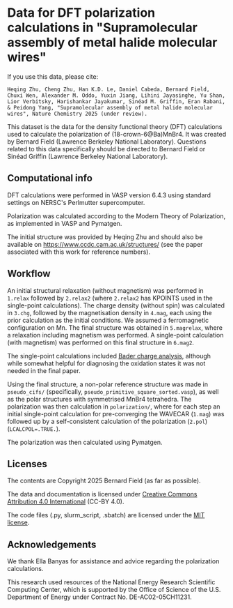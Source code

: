 # Data for DFT polarization calculations in "Supramolecular assembly of metal halide molecular wires"

If you use this data, please cite:

	Heqing Zhu, Cheng Zhu, Han K.D. Le, Daniel Cabeda, Bernard Field, Chuxi Wen, Alexander M. Oddo, Yuxin Jiang, Lihini Jayasinghe, Yu Shan, Lior Verbitsky, Harishankar Jayakumar, Sinéad M. Griffin, Eran Rabani, & Peidong Yang, "Supramolecular assembly of metal halide molecular wires", Nature Chemistry 2025 (under review).

This dataset is the data for the density functional theory (DFT) calculations used to calculate the polarization of (18-crown-6@Ba)MnBr4.
It was created by Bernard Field (Lawrence Berkeley National Laboratory).
Questions related to this data specifically should be directed to Bernard Field or Sinéad Griffin (Lawrence Berkeley National Laboratory).

## Computational info

DFT calculations were performed in VASP version 6.4.3 using standard settings on NERSC's Perlmutter supercomputer.

Polarization was calculated according to the Modern Theory of Polarization,
as implemented in VASP and Pymatgen.

The initial structure was provided by Heqing Zhu and should also be available on https://www.ccdc.cam.ac.uk/structures/ (see the paper associated with this work for reference numbers).

## Workflow

An initial structural relaxation (without magnetism) was performed in `1.relax`
followed by `2.relax2`
(where `2.relax2` has KPOINTS used in the single-point calculations).
The charge density (without spin) was calculated in `3.chg`, followed by the
magnetisation density in `4.mag`, each using the prior calculation as the
initial conditions.
We assumed a ferromagnetic configuration on Mn.
The final structure was obtained in `5.magrelax`, where a relaxation including
magnetism was performed.
A single-point calculation (with magnetism) was performed on this final structure in `6.mag2`.

The single-point calculations included
[Bader charge analysis](https://theory.cm.utexas.edu/henkelman/research/bader/),
although while somewhat helpful for diagnosing the oxidation states it was not
needed in the final paper.

Using the final structure, a non-polar reference structure was made in 
`pseudo_cifs/` (specifically, `pseudo_primitive_square_sorted.vasp`),
as well as the polar structures with symmetrised MnBr4 tetrahedra.
The polarization was then calculation in `polarization/`, where for each step an
initial single-point calculation for pre-converging the WAVECAR (`1.mag`) was
followed up by a self-consistent calculation of the polarization (`2.pol`)
(`LCALCPOL=.TRUE.`).

The polarization was then calculated using Pymatgen.

## Licenses

The contents are Copyright 2025 Bernard Field (as far as possible).

The data and documentation is licensed under
[Creative Commons Attribution 4.0 International](https://creativecommons.org/licenses/by/4.0/)
(CC-BY 4.0).

The code files (.py, slurm\_script, .sbatch) are licensed under the 
[MIT license](https://opensource.org/license/mit).

## Acknowledgements

We thank Ella Banyas for assistance and advice regarding the polarization calculations.

This research used resources of the National Energy Research Scientific
Computing Center, which is supported by the Office of Science of the U.S.
Department of Energy under Contract No. DE-AC02-05CH11231.
